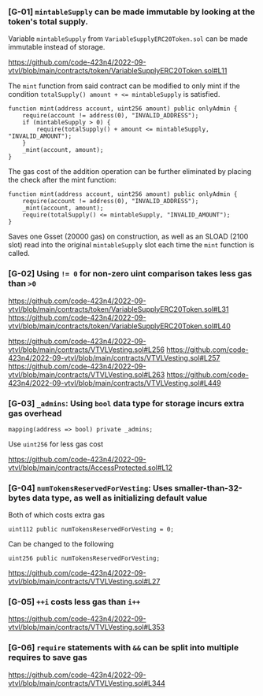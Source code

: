 ### [G-01] `mintableSupply` can be made immutable by looking at the token's total supply.

Variable `mintableSupply` from `VariableSupplyERC20Token.sol` can be made immutable instead of storage.

https://github.com/code-423n4/2022-09-vtvl/blob/main/contracts/token/VariableSupplyERC20Token.sol#L11

The `mint` function from said contract can be modified to only mint if the condition `totalSupply() amount + <= mintableSupply` is satisfied.

```solidity=
function mint(address account, uint256 amount) public onlyAdmin {
    require(account != address(0), "INVALID_ADDRESS");
    if (mintableSupply > 0) {
        require(totalSupply() + amount <= mintableSupply, "INVALID_AMOUNT");
    }
    _mint(account, amount);
}
```

The gas cost of the addition operation can be further eliminated by placing the check after the mint function:

```solidity=
function mint(address account, uint256 amount) public onlyAdmin {
    require(account != address(0), "INVALID_ADDRESS");
    _mint(account, amount);
    require(totalSupply() <= mintableSupply, "INVALID_AMOUNT");
}
```

Saves one Gsset (20000 gas) on construction, as well as an SLOAD (2100 slot) read into the original `mintableSupply` slot each time the `mint` function is called.

### [G-02] Using `!= 0` for non-zero uint comparison takes less gas than `>0`

https://github.com/code-423n4/2022-09-vtvl/blob/main/contracts/token/VariableSupplyERC20Token.sol#L31
https://github.com/code-423n4/2022-09-vtvl/blob/main/contracts/token/VariableSupplyERC20Token.sol#L40

https://github.com/code-423n4/2022-09-vtvl/blob/main/contracts/VTVLVesting.sol#L256
https://github.com/code-423n4/2022-09-vtvl/blob/main/contracts/VTVLVesting.sol#L257
https://github.com/code-423n4/2022-09-vtvl/blob/main/contracts/VTVLVesting.sol#L263
https://github.com/code-423n4/2022-09-vtvl/blob/main/contracts/VTVLVesting.sol#L449

### [G-03] `_admins`: Using `bool` data type for storage incurs extra gas overhead

```solidity=
mapping(address => bool) private _admins;
```

Use `uint256` for less gas cost

https://github.com/code-423n4/2022-09-vtvl/blob/main/contracts/AccessProtected.sol#L12

### [G-04] `numTokensReservedForVesting`: Uses smaller-than-32-bytes data type, as well as initializing default value

Both of which costs extra gas

```solidity=
uint112 public numTokensReservedForVesting = 0;
```

Can be changed to the following

```solidity=
uint256 public numTokensReservedForVesting;
```

https://github.com/code-423n4/2022-09-vtvl/blob/main/contracts/VTVLVesting.sol#L27

### [G-05] `++i` costs less gas than `i++`

https://github.com/code-423n4/2022-09-vtvl/blob/main/contracts/VTVLVesting.sol#L353

### [G-06] `require` statements with `&&` can be split into multiple requires to save gas

https://github.com/code-423n4/2022-09-vtvl/blob/main/contracts/VTVLVesting.sol#L344


